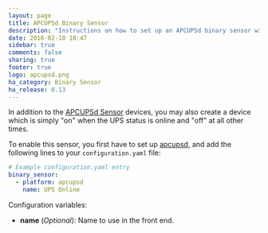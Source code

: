 ```yaml
---
layout: page
title: APCUPSd Binary Sensor
description: "Instructions on how to set up an APCUPSd binary sensor within Home Assistant."
date: 2016-02-10 18:47
sidebar: true
comments: false
sharing: true
footer: true
logo: apcupsd.png
ha_category: Binary Sensor
ha_release: 0.13
---
```


In addition to the [APCUPSd Sensor](/components/sensor.apcupsd/) devices, you may also create a device which is simply "on" when the UPS status is online and "off" at all other times.

To enable this sensor, you first have to set up [apcupsd](/components/apcupsd/), and add the following lines to your `configuration.yaml` file:

```yaml
# Example configuration.yaml entry
binary_sensor:
  - platform: apcupsd
    name: UPS Online
```

Configuration variables:


- **name** (*Optional*): Name to use in the front end.
